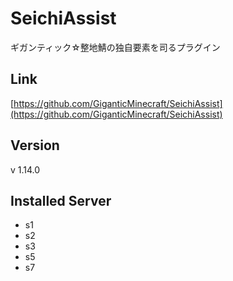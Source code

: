 # SeichiAssist
ギガンティック☆整地鯖の独自要素を司るプラグイン

## Link
[https://github.com/GiganticMinecraft/SeichiAssist](https://github.com/GiganticMinecraft/SeichiAssist)

## Version
v 1.14.0

## Installed Server
- s1
- s2
- s3
- s5
- s7
